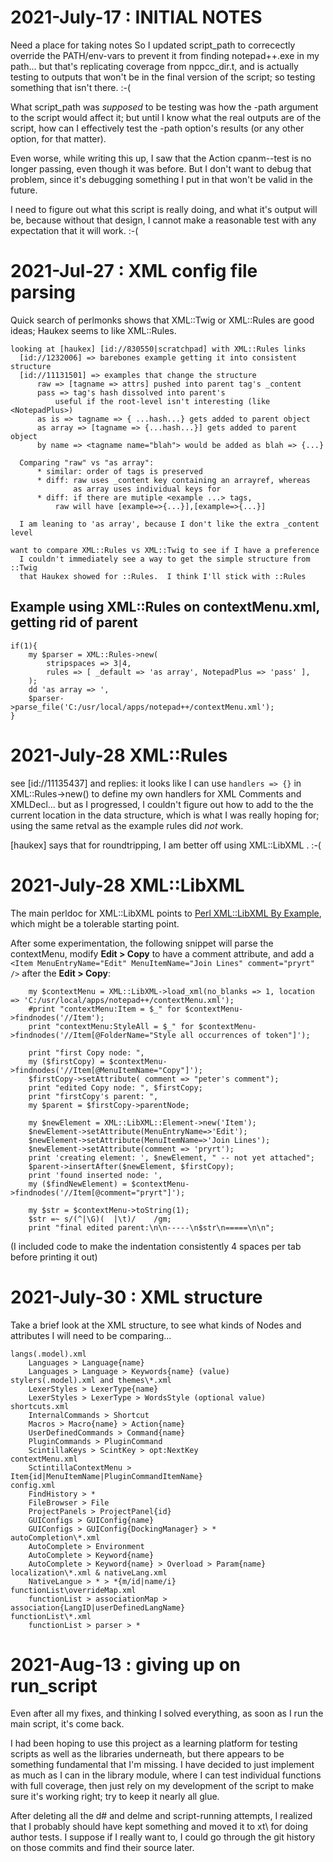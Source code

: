 # 2021-July-17 : INITIAL NOTES

Need a place for taking notes
So I updated script_path to correcectly override the PATH/env-vars to prevent it
from finding notepad++.exe in my path... but that's replicating coverage from
nppcc_dir.t, and is actually testing to outputs that won't be in the final
version of the script; so testing something that isn't there. :-(

What script_path was _supposed_ to be testing was how the -path argument to the
script would affect it; but until I know what the real outputs are of the
script, how can I effectively test the -path option's results (or any other
option, for that matter).

Even worse, while writing this up, I saw that the Action cpanm--test is
no longer passing, even though it was before.  But I don't want to debug that
problem, since it's debugging something I put in that won't be valid in the
future.

I need to figure out what this script is really doing, and what it's output
will be, because without that design, I cannot make a reasonable test with
any expectation that it will work. :-(

# 2021-Jul-27 : XML config file parsing

Quick search of perlmonks shows that XML::Twig or XML::Rules are good ideas;
Haukex seems to like XML::Rules.
```
looking at [haukex] [id://830550|scratchpad] with XML::Rules links
  [id://1232006] => barebones example getting it into consistent structure
  [id://11131501] => examples that change the structure
      raw => [tagname => attrs] pushed into parent tag's _content
      pass => tag's hash dissolved into parent's
          useful if the root-level isn't interesting (like <NotepadPlus>)
      as is => tagname => { ...hash...} gets added to parent object
      as array => [tagname => {...hash...}] gets added to parent object
      by name => <tagname name="blah"> would be added as blah => {...}

  Comparing "raw" vs "as array":
      * similar: order of tags is preserved
      * diff: raw uses _content key containing an arrayref, whereas
              as array uses individual keys for
      * diff: if there are mutiple <example ...> tags,
          raw will have [example=>{...}],[example=>{...}]

  I am leaning to 'as array', because I don't like the extra _content level

want to compare XML::Rules vs XML::Twig to see if I have a preference
  I couldn't immediately see a way to get the simple structure from ::Twig
  that Haukex showed for ::Rules.  I think I'll stick with ::Rules

```
## Example using XML::Rules on contextMenu.xml, getting rid of <NotepadPlus> parent
```
if(1){
    my $parser = XML::Rules->new(
        stripspaces => 3|4,
        rules => [ _default => 'as array', NotepadPlus => 'pass' ],
    );
    dd 'as array => ',
    $parser->parse_file('C:/usr/local/apps/notepad++/contextMenu.xml');
}
```

# 2021-July-28 XML::Rules

see [id://11135437] and replies:
  it looks like I can use `handlers => {}` in XML::Rules->new() to
  define my own handlers for XML Comments and XMLDecl... but as I progressed, I
  couldn't figure out how to add to the the current location in the data structure,
  which is what I was really hoping for; using the same retval as the example rules
  did _not_ work.

  [haukex] says that for roundtripping, I am better off using XML::LibXML . :-(

# 2021-July-28 XML::LibXML

The main perldoc for XML::LibXML points to [Perl XML::LibXML By Example](http://grantm.github.io/perl-libxml-by-example/),
  which might be a tolerable starting point.

After some experimentation, the following snippet will parse the contextMenu, modify **Edit > Copy** to have a comment attribute,
  and add a `<Item MenuEntryName="Edit" MenuItemName="Join Lines" comment="pryrt" />` after the **Edit > Copy**:

```
    my $contextMenu = XML::LibXML->load_xml(no_blanks => 1, location => 'C:/usr/local/apps/notepad++/contextMenu.xml');
    #print "contextMenu:Item = $_" for $contextMenu->findnodes('//Item');
    print "contextMenu:StyleAll = $_" for $contextMenu->findnodes('//Item[@FolderName="Style all occurrences of token"]');

    print "first Copy node: ",
    my ($firstCopy) = $contextMenu->findnodes('//Item[@MenuItemName="Copy"]');
    $firstCopy->setAttribute( comment => "peter's comment");
    print "edited Copy node: ", $firstCopy;
    print "firstCopy's parent: ",
    my $parent = $firstCopy->parentNode;

    my $newElement = XML::LibXML::Element->new('Item');
    $newElement->setAttribute(MenuEntryName=>'Edit');
    $newElement->setAttribute(MenuItemName=>'Join Lines');
    $newElement->setAttribute(comment => 'pryrt');
    print 'creating element: ', $newElement, " -- not yet attached";
    $parent->insertAfter($newElement, $firstCopy);
    print 'found inserted node: ',
    my ($findNewElement) = $contextMenu->findnodes('//Item[@comment="pryrt"]');

    my $str = $contextMenu->toString(1);
    $str =~ s/(^|\G)(  |\t)/    /gm;
    print "final edited parent:\n\n-----\n$str\n=====\n\n";
```
(I included code to make the indentation consistently 4 spaces per tab before printing it out)

# 2021-July-30 : XML structure

Take a brief look at the XML structure, to see what kinds of Nodes and attributes I will need to be comparing...

```
langs(.model).xml
    Languages > Language{name}
    Languages > Language > Keywords{name} (value)
stylers(.model).xml and themes\*.xml
    LexerStyles > LexerType{name}
    LexerStyles > LexerType > WordsStyle (optional value)
shortcuts.xml
    InternalCommands > Shortcut
    Macros > Macro{name} > Action{name}
    UserDefinedCommands > Command{name}
    PluginCommands > PluginCommand
    ScintillaKeys > ScintKey > opt:NextKey
contextMenu.xml
    SctintillaContextMenu > Item{id|MenuItemName|PluginCommandItemName}
config.xml
    FindHistory > *
    FileBrowser > File
    ProjectPanels > ProjectPanel{id}
    GUIConfigs > GUIConfig{name}
    GUIConfigs > GUIConfig{DockingManager} > *
autoCompletion\*.xml
    AutoComplete > Environment
    AutoComplete > Keyword{name}
    AutoComplete > Keyword{name} > Overload > Param{name}
localization\*.xml & nativeLang.xml
    NativeLangue > * > *{m/id|name/i}
functionList\overrideMap.xml
    functionList > associationMap > association{LangID|userDefinedLangName}
functionList\*.xml
    functionList > parser > *
```

# 2021-Aug-13 : giving up on run_script

Even after all my fixes, and thinking I solved everything, as soon as I run the main 
  script, it's come back.

I had been hoping to use this project as a learning platform for testing scripts as well 
  as the libraries underneath, but there appears to be something fundamental that
  I'm missing.  I have decided to just implement as much as I can in the library
  module, where I can test individual functions with full coverage, then just rely on
  my development of the script to make sure it's working right; try to keep it nearly
  all glue.

After deleting all the d# and delme and script-running attempts, I realized that I
  probably should have kept something and moved it to xt\ for doing author tests.
  I suppose if I really want to, I could go through the git history on those commits
  and find their source later.
